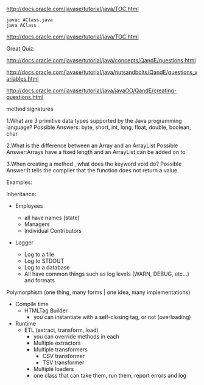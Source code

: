 http://docs.oracle.com/javase/tutorial/java/TOC.html

```
javac AClass.java
java AClass
```

http://docs.oracle.com/javase/tutorial/java/TOC.html

Great Quiz:

http://docs.oracle.com/javase/tutorial/java/concepts/QandE/questions.html

http://docs.oracle.com/javase/tutorial/java/nutsandbolts/QandE/questions_variables.html

http://docs.oracle.com/javase/tutorial/java/javaOO/QandE/creating-questions.html

method signatures

1.What are 3 primitive data types supported by the Java programming language?
Possible Answers: byte, short, int, long, float, double, boolean, char

2.What is the difference between an Array and an ArrayList
Possible Answer:Arrays have a fixed length and an ArrayList can be added on to

3.When creating a method , what does the keyword void do?
Possible Answer:It tells the compiler that the function does not return a value.


Examples:

Inheritance:

- Employees
  - all have names (state)
  - Managers
  - Individual Contributors

- Logger
  - Log to a file
  - Log to STDOUT
  - Log to a database
  - All have common things such as log levels (WARN, DEBUG, etc...) and formats

Polymorphism (one thing, many forms | one idea, many implementations)

- Compile time
  - HTMLTag Builder
    - you can instantiate with a self-closing tag, or not (overloading)
- Runtime
  - ETL (extract, transform, load)
    - you can override methods in each
    - Multiple extractors
    - Multiple transformers
      - CSV transformer
      - TSV transformer
    - Multiple loaders
    - one class that can take them, run them, report errors and log
